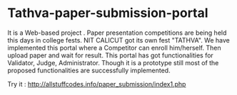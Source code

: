 Tathva-paper-submission-portal
==============================
It is a Web-based project . Paper presentation competitions are being held this days in college fests. NIT CALICUT got its own fest "TATHVA". 
We have implemented this portal where a Competitor can enroll him/herself. Then upload paper and wait for result. This portal
has got functionalities for Validator, Judge, Administrator. Though it is a prototype still most of the proposed functionalities
are successfully implemented.

Try it : http://allstuffcodes.info/paper_submission/index1.php
